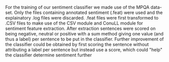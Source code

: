 For the training of our sentiment classifier we made use of the MPQA data-set.
Only the files containing annotated sentiment (.feat) were used and the explainatory .log files were discarded.
.feat files were first transformed to .CSV files to make use of the 
CSV module and ConuLL module for sentiment feature extraction. After extraction sentences were scored on 
being negative, neutral or positive with a sum method giving one value (and thus a label) per sentence to be put 
in the classifier. Further improvement of the classifier could be obtained by first scoring the sentence without 
attributing a label per sentence but instead use a score, which could "help" the classifier determine sentiment further
